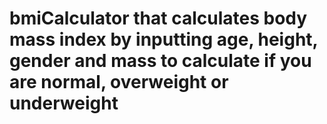 # bmiCalculator that calculates body mass index by inputting age, height, gender and mass to calculate if you are normal, overweight or underweight
